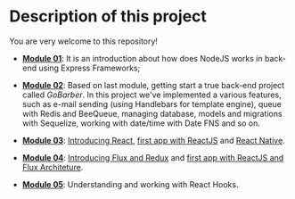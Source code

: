 # Description of this project

You are very welcome to this repository!

- **[Module 01](./module01/)**: It is an introduction about how does NodeJS works in back-end using Express Frameworks;

- **[Module 02](./module02)**: Based on last module, getting start a true back-end project called _GoBarber_. In this project we've implemented a various features, such as e-mail sending (using Handlebars for template engine), queue with Redis and BeeQueue, managing database, models and migrations with Sequelize, working with date/time with Date FNS and so on.

- **[Module 03](./module03)**: [Introducing React](./module03/react/), [first app with ReactJS](./module03/react-first-project/) and [React Native](./module03/react_native_project/).

- **[Module 04](./module04)**: [Introducing Flux and Redux](./module04/flux/) and [first app with ReactJS and Flux Architeture](./module04/flux//project).

- **[Module 05](./module05)**: Understanding and working with React Hooks.
